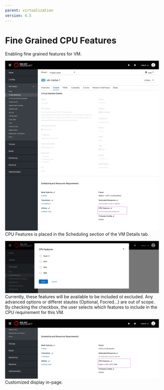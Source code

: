 ```yaml
---
parent: virtualization
version: 4.5
---
```


# Fine Grained CPU Features

Enabling fine grained features for VM.

![VM page CPU features default](img/CPU-features-0-0.jpg)
CPU Features is placed in the Scheduling section of the VM Details tab.

![CPU features modal](img/CPU-features-1-0.jpg)
Currently, these features will be available to be included ot excluded.
Any advanced options or differet stautes (Optional, Focred...) are out of scope.
By checking the checkbox, the user selects which features to include in the CPU requirement for this VM.

![VM page CPU features customized](img/CPU-features-2-0.jpg)
Customized display in-page.


